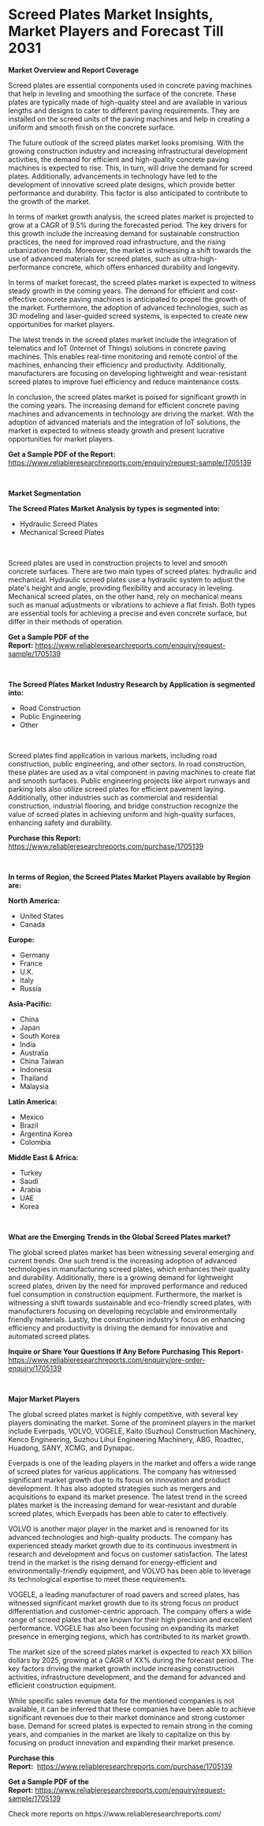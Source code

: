 <p><h1>Screed Plates Market Insights, Market Players and Forecast Till 2031</h1></p><p><strong>Market Overview and Report Coverage</strong></p>
<p><p>Screed plates are essential components used in concrete paving machines that help in leveling and smoothing the surface of the concrete. These plates are typically made of high-quality steel and are available in various lengths and designs to cater to different paving requirements. They are installed on the screed units of the paving machines and help in creating a uniform and smooth finish on the concrete surface.</p><p>The future outlook of the screed plates market looks promising. With the growing construction industry and increasing infrastructural development activities, the demand for efficient and high-quality concrete paving machines is expected to rise. This, in turn, will drive the demand for screed plates. Additionally, advancements in technology have led to the development of innovative screed plate designs, which provide better performance and durability. This factor is also anticipated to contribute to the growth of the market.</p><p>In terms of market growth analysis, the screed plates market is projected to grow at a CAGR of 9.5% during the forecasted period. The key drivers for this growth include the increasing demand for sustainable construction practices, the need for improved road infrastructure, and the rising urbanization trends. Moreover, the market is witnessing a shift towards the use of advanced materials for screed plates, such as ultra-high-performance concrete, which offers enhanced durability and longevity.</p><p>In terms of market forecast, the screed plates market is expected to witness steady growth in the coming years. The demand for efficient and cost-effective concrete paving machines is anticipated to propel the growth of the market. Furthermore, the adoption of advanced technologies, such as 3D modeling and laser-guided screed systems, is expected to create new opportunities for market players.</p><p>The latest trends in the screed plates market include the integration of telematics and IoT (Internet of Things) solutions in concrete paving machines. This enables real-time monitoring and remote control of the machines, enhancing their efficiency and productivity. Additionally, manufacturers are focusing on developing lightweight and wear-resistant screed plates to improve fuel efficiency and reduce maintenance costs.</p><p>In conclusion, the screed plates market is poised for significant growth in the coming years. The increasing demand for efficient concrete paving machines and advancements in technology are driving the market. With the adoption of advanced materials and the integration of IoT solutions, the market is expected to witness steady growth and present lucrative opportunities for market players.</p></p>
<p><strong>Get a Sample PDF of the Report:</strong> <a href="https://www.reliableresearchreports.com/enquiry/request-sample/1705139">https://www.reliableresearchreports.com/enquiry/request-sample/1705139</a></p>
<p>&nbsp;</p>
<p><strong>Market Segmentation</strong></p>
<p><strong>The Screed Plates Market Analysis by types is segmented into:</strong></p>
<p><ul><li>Hydraulic Screed Plates</li><li>Mechanical Screed Plates</li></ul></p>
<p>&nbsp;</p>
<p><p>Screed plates are used in construction projects to level and smooth concrete surfaces. There are two main types of screed plates: hydraulic and mechanical. Hydraulic screed plates use a hydraulic system to adjust the plate's height and angle, providing flexibility and accuracy in leveling. Mechanical screed plates, on the other hand, rely on mechanical means such as manual adjustments or vibrations to achieve a flat finish. Both types are essential tools for achieving a precise and even concrete surface, but differ in their methods of operation.</p></p>
<p><strong>Get a Sample PDF of the Report:</strong>&nbsp;<a href="https://www.reliableresearchreports.com/enquiry/request-sample/1705139">https://www.reliableresearchreports.com/enquiry/request-sample/1705139</a></p>
<p>&nbsp;</p>
<p><strong>The Screed Plates Market Industry Research by Application is segmented into:</strong></p>
<p><ul><li>Road Construction</li><li>Public Engineering</li><li>Other</li></ul></p>
<p>&nbsp;</p>
<p><p>Screed plates find application in various markets, including road construction, public engineering, and other sectors. In road construction, these plates are used as a vital component in paving machines to create flat and smooth surfaces. Public engineering projects like airport runways and parking lots also utilize screed plates for efficient pavement laying. Additionally, other industries such as commercial and residential construction, industrial flooring, and bridge construction recognize the value of screed plates in achieving uniform and high-quality surfaces, enhancing safety and durability.</p></p>
<p><strong>Purchase this Report:</strong>&nbsp; <a href="https://www.reliableresearchreports.com/purchase/1705139">https://www.reliableresearchreports.com/purchase/1705139</a></p>
<p>&nbsp;</p>
<p><strong>In terms of Region, the Screed Plates Market Players available by Region are:</strong></p>
<p>
    <p> <strong> North America: </strong>
        <ul>
            <li>United States</li>
            <li>Canada</li>
        </ul>
        </p> 
    <p> <strong> Europe: </strong>
        <ul>
            <li>Germany</li>
            <li>France</li>
            <li>U.K.</li>
            <li>Italy</li>
            <li>Russia</li>
        </ul>
        </p> 
    <p> <strong> Asia-Pacific: </strong>
        <ul>
            <li>China</li>
            <li>Japan</li>
            <li>South Korea</li>
            <li>India</li>
            <li>Australia</li>
            <li>China Taiwan</li>
            <li>Indonesia</li>
            <li>Thailand</li>
            <li>Malaysia</li>
        </ul>
        </p> 
    <p> <strong> Latin America: </strong>
        <ul>
            <li>Mexico</li>
            <li>Brazil</li>
            <li>Argentina Korea</li>
            <li>Colombia</li>
        </ul>
        </p> 
    <p> <strong> Middle East & Africa: </strong>
        <ul>
            <li>Turkey</li>
            <li>Saudi</li>
            <li>Arabia</li>
            <li>UAE</li>
            <li>Korea</li>
        </ul>
    </p>
    </p>
<p>&nbsp;</p>
<p><strong>What are the Emerging Trends in the Global Screed Plates market?</strong></p>
<p><p>The global screed plates market has been witnessing several emerging and current trends. One such trend is the increasing adoption of advanced technologies in manufacturing screed plates, which enhances their quality and durability. Additionally, there is a growing demand for lightweight screed plates, driven by the need for improved performance and reduced fuel consumption in construction equipment. Furthermore, the market is witnessing a shift towards sustainable and eco-friendly screed plates, with manufacturers focusing on developing recyclable and environmentally friendly materials. Lastly, the construction industry's focus on enhancing efficiency and productivity is driving the demand for innovative and automated screed plates.</p></p>
<p><strong>Inquire or Share Your Questions If Any Before Purchasing This Report</strong>- <a href="https://www.reliableresearchreports.com/enquiry/pre-order-enquiry/1705139">https://www.reliableresearchreports.com/enquiry/pre-order-enquiry/1705139</a></p>
<p>&nbsp;</p>
<p><strong>Major Market Players</strong></p>
<p><p>The global screed plates market is highly competitive, with several key players dominating the market. Some of the prominent players in the market include Everpads, VOLVO, VOGELE, Kaito (Suzhou) Construction Machinery, Kenco Engineering, Suzhou Lihui Engineering Machinery, ABG, Roadtec, Huadong, SANY, XCMG, and Dynapac. </p><p>Everpads is one of the leading players in the market and offers a wide range of screed plates for various applications. The company has witnessed significant market growth due to its focus on innovation and product development. It has also adopted strategies such as mergers and acquisitions to expand its market presence. The latest trend in the screed plates market is the increasing demand for wear-resistant and durable screed plates, which Everpads has been able to cater to effectively.</p><p>VOLVO is another major player in the market and is renowned for its advanced technologies and high-quality products. The company has experienced steady market growth due to its continuous investment in research and development and focus on customer satisfaction. The latest trend in the market is the rising demand for energy-efficient and environmentally-friendly equipment, and VOLVO has been able to leverage its technological expertise to meet these requirements.</p><p>VOGELE, a leading manufacturer of road pavers and screed plates, has witnessed significant market growth due to its strong focus on product differentiation and customer-centric approach. The company offers a wide range of screed plates that are known for their high precision and excellent performance. VOGELE has also been focusing on expanding its market presence in emerging regions, which has contributed to its market growth.</p><p>The market size of the screed plates market is expected to reach XX billion dollars by 2025, growing at a CAGR of XX% during the forecast period. The key factors driving the market growth include increasing construction activities, infrastructure development, and the demand for advanced and efficient construction equipment.</p><p>While specific sales revenue data for the mentioned companies is not available, it can be inferred that these companies have been able to achieve significant revenues due to their market dominance and strong customer base. Demand for screed plates is expected to remain strong in the coming years, and companies in the market are likely to capitalize on this by focusing on product innovation and expanding their market presence.</p></p>
<p><strong>Purchase this Report:</strong>&nbsp;&nbsp;<a href="https://www.reliableresearchreports.com/purchase/1705139">https://www.reliableresearchreports.com/purchase/1705139</a></p>
<p></p>
<p><strong>Get a Sample PDF of the Report:</strong>&nbsp;<a href="https://www.reliableresearchreports.com/enquiry/request-sample/1705139">https://www.reliableresearchreports.com/enquiry/request-sample/1705139</a></p>
<p>Check more reports on https://www.reliableresearchreports.com/</p>